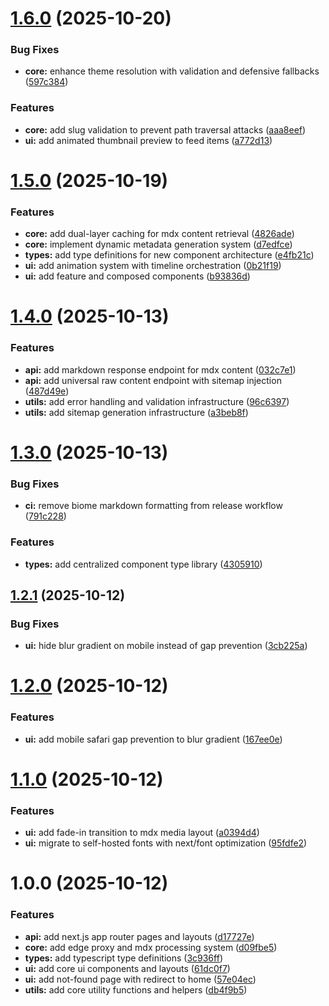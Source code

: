 # [1.6.0](https://github.com/u29dc/www/compare/v1.5.0...v1.6.0) (2025-10-20)


### Bug Fixes

* **core:** enhance theme resolution with validation and defensive fallbacks ([597c384](https://github.com/u29dc/www/commit/597c384ac2de8f7162668237c67cd31a15923bc5))


### Features

* **core:** add slug validation to prevent path traversal attacks ([aaa8eef](https://github.com/u29dc/www/commit/aaa8eefc32a49c66dae676dc199f40a89aef66e1))
* **ui:** add animated thumbnail preview to feed items ([a772d13](https://github.com/u29dc/www/commit/a772d131d2ae23fb158a692a49b527b72a73cc1d))

# [1.5.0](https://github.com/u29dc/www/compare/v1.4.0...v1.5.0) (2025-10-19)


### Features

* **core:** add dual-layer caching for mdx content retrieval ([4826ade](https://github.com/u29dc/www/commit/4826adeaf8ccba9ef1549df08ca6ebfdd0140f2e))
* **core:** implement dynamic metadata generation system ([d7edfce](https://github.com/u29dc/www/commit/d7edfce95cf0fbbc6b29c6021301f46c3e162fb4))
* **types:** add type definitions for new component architecture ([e4fb21c](https://github.com/u29dc/www/commit/e4fb21c26f4bc7fff4949ada158c707819e54ce1))
* **ui:** add animation system with timeline orchestration ([0b21f19](https://github.com/u29dc/www/commit/0b21f19e7dc918864b57fc1a94c86213cac8fbc8))
* **ui:** add feature and composed components ([b93836d](https://github.com/u29dc/www/commit/b93836da6b08e190ac40e1cfd6fe67f20a454397))

# [1.4.0](https://github.com/u29dc/www/compare/v1.3.0...v1.4.0) (2025-10-13)


### Features

* **api:** add markdown response endpoint for mdx content ([032c7e1](https://github.com/u29dc/www/commit/032c7e1653712061c380e8f32ed5e157927db154))
* **api:** add universal raw content endpoint with sitemap injection ([487d49e](https://github.com/u29dc/www/commit/487d49e4f5da300cd2f3cbdf6becb81ab88cde6c))
* **utils:** add error handling and validation infrastructure ([96c6397](https://github.com/u29dc/www/commit/96c639703628c9e044b4b124551f9983b594264d))
* **utils:** add sitemap generation infrastructure ([a3beb8f](https://github.com/u29dc/www/commit/a3beb8fc9710bc41b3ad46c43ec8bf9281d3c75e))

# [1.3.0](https://github.com/u29dc/www/compare/v1.2.1...v1.3.0) (2025-10-13)


### Bug Fixes

* **ci:** remove biome markdown formatting from release workflow ([791c228](https://github.com/u29dc/www/commit/791c228c407a5f3cfecc173e604acdb1f02f4ff8))


### Features

* **types:** add centralized component type library ([4305910](https://github.com/u29dc/www/commit/43059101fe655f227540fc6dd5ef9dd82e9a4b0f))

## [1.2.1](https://github.com/u29dc/www/compare/v1.2.0...v1.2.1) (2025-10-12)

### Bug Fixes

- **ui:** hide blur gradient on mobile instead of gap prevention ([3cb225a](https://github.com/u29dc/www/commit/3cb225a489a26874e241a43136b80949e1caf530))

# [1.2.0](https://github.com/u29dc/www/compare/v1.1.0...v1.2.0) (2025-10-12)

### Features

- **ui:** add mobile safari gap prevention to blur gradient ([167ee0e](https://github.com/u29dc/www/commit/167ee0eaa7d7c7b9b1c2e7f6fc4d3feb67cc8e84))

# [1.1.0](https://github.com/u29dc/www/compare/v1.0.0...v1.1.0) (2025-10-12)

### Features

- **ui:** add fade-in transition to mdx media layout ([a0394d4](https://github.com/u29dc/www/commit/a0394d4c5a267fd61b22b5e259f12f2ea4954845))
- **ui:** migrate to self-hosted fonts with next/font optimization ([95fdfe2](https://github.com/u29dc/www/commit/95fdfe289e0fb2ea9ecf40fde3e9de65de7efe5b))

# 1.0.0 (2025-10-12)

### Features

- **api:** add next.js app router pages and layouts ([d17727e](https://github.com/u29dc/www/commit/d17727efd7fd24e4802401880d2e28828c61d750))
- **core:** add edge proxy and mdx processing system ([d09fbe5](https://github.com/u29dc/www/commit/d09fbe52c149ac60bb91381a060ae80f56236e51))
- **types:** add typescript type definitions ([3c936ff](https://github.com/u29dc/www/commit/3c936ff45c0c2c1db42dc021b4986d9f50e3ed0a))
- **ui:** add core ui components and layouts ([61dc0f7](https://github.com/u29dc/www/commit/61dc0f7c0b8f3fcb3fd3374bb95887a2ec91a2de))
- **ui:** add not-found page with redirect to home ([57e04ec](https://github.com/u29dc/www/commit/57e04ec0023969014adc267be8bc4100b3cd7a4e))
- **utils:** add core utility functions and helpers ([db4f9b5](https://github.com/u29dc/www/commit/db4f9b5f3167bb829d1b5165c70737f94f4f4e9f))
